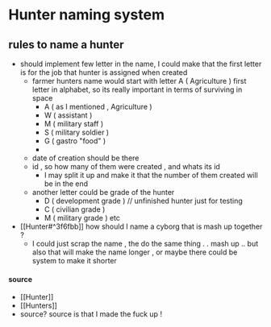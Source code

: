 # Hunter naming system

## rules to name a hunter 

- should implement few letter in the name, I could make that the first letter is for the job that hunter is assigned when created 
	- farmer hunters name would start with letter A ( Agriculture ) first letter in alphabet, so its really important in terms of surviving in space
		- A ( as I mentioned , Agriculture )
		- W ( assistant ) 
		- M ( military staff )
		- S ( military soldier )
		- G ( gastro "food" )
		- 
	- date of creation should be there 
	- id , so how many of them were created , and whats its id 
		- I may split it up and make it that the number of them created will be in the end
	- another letter could be grade of the hunter 
		- D ( development grade ) // unfinished hunter just for testing
		- C ( civilian grade )
		- M ( military grade ) etc 
- [[Hunter#^3f6fbb]] how should I name a cyborg that is mash up together ?
	- I could just scrap the name , the do the same thing . . mash up .. but also that will make the name longer , or maybe there could be system to make it shorter 
#### **source**

- [[Hunter]]
- [[Hunters]]
- source? source is that I made the fuck up !